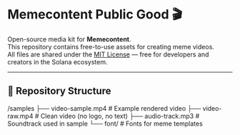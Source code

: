 # Memecontent Public Good 🎬

Open-source media kit for **Memecontent**.  
This repository contains free-to-use assets for creating meme videos.  
All files are shared under the [MIT License](LICENSE) — free for developers and creators in the Solana ecosystem.

---

## 📂 Repository Structure

/samples
├── video-sample.mp4 # Example rendered video
├── video-raw.mp4 # Clean video (no logo, no text)
├── audio-track.mp3 # Soundtrack used in sample
└── font/ # Fonts for meme templates
